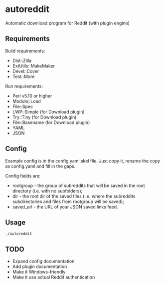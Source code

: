 autoreddit
==========

Automatic download program for Reddit (with plugin engine)

Requirements
------------

Build requirements:

* Dist::Zilla
* ExtUtils::MakeMaker
* Devel::Cover
* Test::More

Run requirements:

* Perl v5.10 or higher
* Module::Load
* File::Spec
* LWP::Simple (for Download plugin)
* Try::Tiny (for Download plugin)
* File::Basename (for Download plugin)
* YAML
* JSON
    
Config
------

Example config is in the config.yaml.skel file. Just copy it, rename the copy
as config.yaml and fill in the gaps.

Config fields are:

* rootgroup - the group of subreddits that will be saved in the root
directory (i.e. with no subfolders);
* dir - the root dir of the saved files
(i.e. where the subreddits subdirectories and files from rootgroup will be saved);
* saved_url - the URL of your JSON saved links feed.

Usage
------

    ./autoreddit

TODO
----

* Expand config documentation
* Add plugin documentation
* Make it Windows-friendly
* Make it use actual Reddit authentication